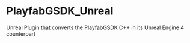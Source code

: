 # PlayfabGSDK_Unreal
Unreal Plugin that converts the [PlayfabGSDK C++](https://github.com/PlayFab/gsdk) in its Unreal Engine 4 counterpart

